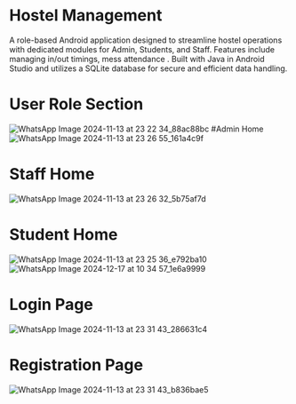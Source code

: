 # Hostel Management
 A role-based Android application designed to streamline hostel operations with dedicated modules for Admin, Students, and Staff. Features include managing in/out timings, mess attendance . Built with Java in Android Studio and utilizes a SQLite database for secure and efficient data handling.

# User Role Section
![WhatsApp Image 2024-11-13 at 23 22 34_88ac88bc](https://github.com/user-attachments/assets/7a00c675-87f2-46d3-b3e6-d42ecb032a39)
#Admin Home
![WhatsApp Image 2024-11-13 at 23 26 55_161a4c9f](https://github.com/user-attachments/assets/4aef2f8e-880d-4f53-bee1-896615d4348a)
# Staff Home
![WhatsApp Image 2024-11-13 at 23 26 32_5b75af7d](https://github.com/user-attachments/assets/e76f73f1-67a1-4b21-b776-01fdaa416394)
# Student Home
![WhatsApp Image 2024-11-13 at 23 25 36_e792ba10](https://github.com/user-attachments/assets/34caa70c-e009-4590-ac99-5c0e94c8a86b)
![WhatsApp Image 2024-12-17 at 10 34 57_1e6a9999](https://github.com/user-attachments/assets/586db111-1022-4a49-badf-a6d57f1c4fd5)
# Login Page
![WhatsApp Image 2024-11-13 at 23 31 43_286631c4](https://github.com/user-attachments/assets/f11880b2-bb28-442f-8714-a17a8fbf7eed)
# Registration Page
![WhatsApp Image 2024-11-13 at 23 31 43_b836bae5](https://github.com/user-attachments/assets/90729759-d0c5-4624-b529-1df8090db1e3)



